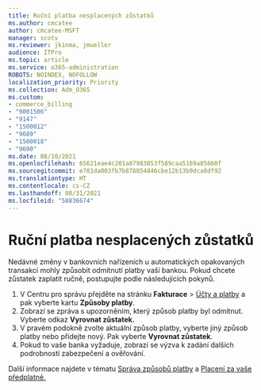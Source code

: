 ```yaml
---
title: Ruční platba nesplacených zůstatků
ms.author: cmcatee
author: cmcatee-MSFT
manager: scotv
ms.reviewer: jkinma, jmueller
audience: ITPro
ms.topic: article
ms.service: o365-administration
ROBOTS: NOINDEX, NOFOLLOW
localization_priority: Priority
ms.collection: Adm_O365
ms.custom:
- commerce_billing
- "9001506"
- "9147"
- "1500012"
- "9689"
- "1500018"
- "9690"
ms.date: 08/10/2021
ms.openlocfilehash: 65621eae4c201a07983853f589caa5169a85660f
ms.sourcegitcommit: e781da003fb7b878854846cbe12b13b9dca8df92
ms.translationtype: HT
ms.contentlocale: cs-CZ
ms.lasthandoff: 08/31/2021
ms.locfileid: "58836674"
---
```

# <a name="manually-pay-an-outstanding-balance"></a>Ruční platba nesplacených zůstatků

Nedávné změny v bankovních nařízeních u automatických opakovaných transakcí mohly způsobit odmítnutí platby vaší bankou. Pokud chcete zůstatek zaplatit ručně, postupujte podle následujících pokynů.

1. V Centru pro správu přejděte na stránku **Fakturace** > [Účty a platby](https://go.microsoft.com/fwlink/p/?linkid=2018806) a pak vyberte kartu **Způsoby platby**.
2. Zobrazí se zpráva s upozorněním, který způsob platby byl odmítnut. Vyberte odkaz **Vyrovnat zůstatek.**
3. V pravém podokně zvolte aktuální způsob platby, vyberte jiný způsob platby nebo přidejte nový. Pak vyberte **Vyrovnat zůstatek**.
4. Pokud to vaše banka vyžaduje, zobrazí se výzva k zadání dalších podrobností zabezpečení a ověřování.

Další informace najdete v tématu [Správa způsobů platby](https://docs.microsoft.com/microsoft-365/commerce/billing-and-payments/manage-payment-methods) a [Placení za vaše předplatné.](https://docs.microsoft.com/microsoft-365/commerce/billing-and-payments/pay-for-your-subscription)
